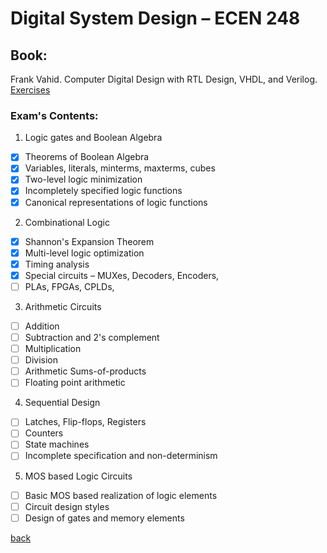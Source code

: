 # Digital System Design – ECEN 248

## Book:

Frank Vahid. Computer Digital Design with RTL Design, VHDL, and Verilog.
[Exercises](./exercises.md)

### Exam's Contents:

1. Logic gates and Boolean Algebra

- [x] Theorems of Boolean Algebra
- [x] Variables, literals, minterms, maxterms, cubes
- [x] Two-level logic minimization
- [x] Incompletely specified logic functions
- [x] Canonical representations of logic functions

2. Combinational Logic

- [x] Shannon's Expansion Theorem
- [x] Multi-level logic optimization
- [x] Timing analysis
- [x] Special circuits – MUXes, Decoders, Encoders, 
- [ ] PLAs, FPGAs, CPLDs,

3. Arithmetic Circuits

- [ ] Addition
- [ ] Subtraction and 2's complement
- [ ] Multiplication
- [ ] Division
- [ ] Arithmetic Sums-of-products
- [ ] Floating point arithmetic

4. Sequential Design

- [ ] Latches, Flip-flops, Registers
- [ ] Counters
- [ ] State machines
- [ ] Incomplete specification and non-determinism

5. MOS based Logic Circuits

- [ ] Basic MOS based realization of logic elements
- [ ] Circuit design styles
- [ ] Design of gates and memory elements

[back](../FollowUp.md)
